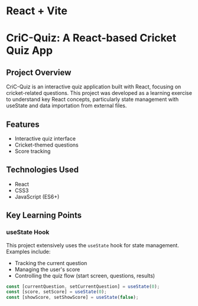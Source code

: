 # React + Vite
# CriC-Quiz: A React-based Cricket Quiz App

## Project Overview

CriC-Quiz is an interactive quiz application built with React, focusing on cricket-related questions. This project was developed as a learning exercise to understand key React concepts, particularly state management with useState and data importation from external files.

## Features

- Interactive quiz interface
- Cricket-themed questions
- Score tracking


## Technologies Used

- React
- CSS3
- JavaScript (ES6+)

## Key Learning Points

### useState Hook

This project extensively uses the `useState` hook for state management. Examples include:

- Tracking the current question
- Managing the user's score
- Controlling the quiz flow (start screen, questions, results)

```javascript
const [currentQuestion, setCurrentQuestion] = useState(0);
const [score, setScore] = useState(0);
const [showScore, setShowScore] = useState(false);